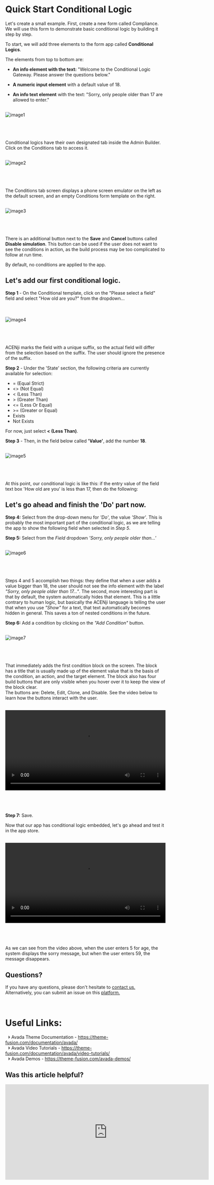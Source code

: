 # Quick Start Conditional Logic

Let's create a small example. First, create a new form called Compliance. We will use this form to demonstrate basic conditional logic by building it step by step.

To start, we will add three elements to the form app called **Conditional Logics**.   

The elements from top to bottom are:
- **An info element with the text:** "Welcome to the Conditional Logic Gateway. Please answer the questions below."  

- **A numeric input element** with a default value of 18.  

- **An info text element** with the text: "Sorry, only people older than 17 are allowed to enter." 
<p style="margin-top:30px;"></p>

![image1](../../../../images/tutorials/conditions/conditions-1.png)
<p style="margin-top:70px;"></p>

Conditional logics have their own designated tab inside the Admin Builder. Click on the Conditions tab to access it.
<p style="margin-top:30px;"></p>

![image2](../../../../images/tutorials/conditions/conditions-2.png)
<p style="margin-top:70px;"></p>

The Conditions tab screen displays a phone screen emulator on the left as the default screen, and an empty Conditions form template on the right.
<p style="margin-top:30px;"></p>

![image3](../../../../images/tutorials/conditions/conditions-3.png)
<p style="margin-top:70px;"></p>

There is an additional button next to the **Save** and **Cancel** buttons called **Disable simulation**. This button can be used if the user does not want to see the conditions in action, as the build process may be too complicated to follow at run time. 

By default, no conditions are applied to the app.   

## Let's add our first conditional logic.

**Step 1** - On the Conditional template, click on the "Please select a field" field and select "How old are you?" from the dropdown...
<p style="margin-top:50px;"></p>

![image4](../../../../images/tutorials/conditions/conditions-4.png)
<p style="margin-top:70px;"></p>

ACENji marks the field with a unique suffix, so the actual field will differ from the selection based on the suffix. The user should ignore the presence of the suffix.

**Step 2** - Under the 'State' section, the following criteria are currently available for selection:  

- = (Equal Strict)
 - <> (Not Equal)
 - < (Less Than)
 - \> (Greater Than)
 - <= (Less Or Equal)
 - \>= (Greater or Equal)
 - Exists
 - Not Exists

For now, just select **< (Less Than)**. 

**Step 3** - Then, in the field below called **'Value'**, add the number **18**.
<p style="margin-top:30px;"></p>

![image5](../../../../images/tutorials/conditions/conditions-5.png)
<p style="margin-top:70px;"></p>

At this point, our conditional logic is like this: if the entry value of the field text box 'How old are you' is less than 17, then do the following:

## Let's go ahead and finish the 'Do' part now.

**Step 4:** Select from the drop-down menu for *'Do'*, the value *'Show'*. This is probably the most important part of the conditional logic, as we are telling the app to show the following field when selected in *Step 5*.

**Step 5:** Select from the *Field* dropdown *'Sorry, only people older than...'*
<p style="margin-top:30px;"></p>


![image6](../../../../images/tutorials/conditions/conditions-8.png)
<p style="margin-top:70px;"></p>

Steps 4 and 5 accomplish two things: they define that when a user adds a value bigger than 18, the user should not see the info element with the label *"Sorry, only people older than 17..."*. The second, more interesting part is that by default, the system automatically hides that element. This is a little contrary to human logic, but basically the ACENji language is telling the user that when you use *"Show"* for a text, that text automatically becomes hidden in general. This saves a ton of nested conditions in the future.

**Step 6:** Add a condition by clicking on the *"Add Condition"* button.
<p style="margin-top:30px;"></p>


![image7](../../../../images/tutorials/conditions/conditions-9.png)
<p style="margin-top:70px;"></p>


That immediately adds the first condition block on the screen. The block has a title that is usually made up of the element value that is the basis of the condition, an action, and the target element. The block also has four build buttons that are only visible when you hover over it to keep the view of the block clear.  
The buttons are: Delete, Edit, Clone, and Disable. See the video below to learn how the buttons interact with the user.
<p style="margin-top:30px;"></p>

<video src="./conditional-logic/quick-start/conditions-video-2.mp4" type="video/mp4" controls width="860" style="max-width:100%;">
</video>
<p style="margin-top:30px;"></p>
<p style="margin-top:70px;"></p>

**Step 7:** Save.

Now that our app has conditional logic embedded, let's go ahead and test it in the app store.
<p style="margin-top:30px;"></p>

<video src="./conditional-logic/quick-start/conditions-video-3.mp4" type="video/mp4" controls width="860" style="max-width:100%;">
</video>
<p style="margin-top:30px;"></p>
<p style="margin-top:70px;"></p>

As we can see from the video above, when the user enters 5 for age, the system displays the sorry message, but when the user enters 59, the message disappears.
<p style="margin-top:30px;"></p>

## Questions? 

If you have any questions, please don't hesitate to <a href="https://www.acenji.com/contact" target="_blank" rel="noopener">contact us.</a>   
Alternatively, you can submit an issue on this <a href="https://github.com/acenji/acenji-help/issues" target="_blank" rel="noopener">platform.</a>


<p style="margin-top:70px;"></p>

# Useful Links:

<span class="triangle"></span> Avada Theme Documentation - https://theme-fusion.com/documentation/avada/     
<span class="triangle"></span> Avada Video Tutorials - https://theme-fusion.com/documentation/avada/video-tutorials/    
<span class="triangle"></span> Avada Demos - https://theme-fusion.com/avada-demos/  


<style>
.triangle {
display: inline-block;
width: 0;
height: 0;
border-style: solid;
border-width: 5px 0 5px 5px;
border-color: transparent transparent transparent #595959;
margin-left: 10px;
}
</style>
<p style="margin-top:30px;"></p>


## Was this article helpful?

<iframe src="https://docs.google.com/forms/d/e/1FAIpQLScMb0ZQLIep3NFhaoS2NkBcOJjPL8Q8BLjVUxQumLwjLGeJ1g/viewform?embedded=true" width="640" height="300" frameborder="0" marginheight="0" marginwidth="0">Wird geladen…</iframe>


